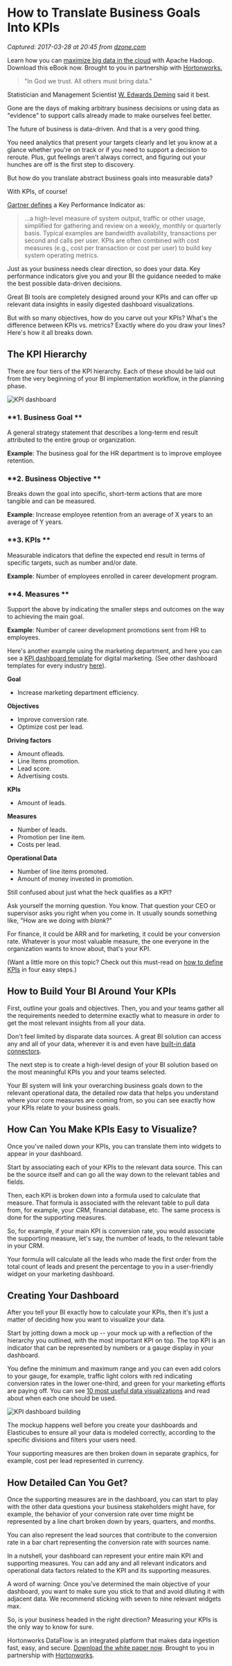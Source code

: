 # How to Translate Business Goals Into KPIs

_Captured: 2017-03-28 at 20:45 from [dzone.com](https://dzone.com/articles/how-to-translate-business-goals-into-kpis?edition=286932&utm_source=Daily%20Digest&utm_medium=email&utm_campaign=dd%202017-03-28)_

Learn how you can [maximize big data in the cloud](https://dzone.com/go?i=177153&u=http%3A%2F%2Fhortonworks.com%2Finfo%2Fmaximize-big-data-cloud-aws-ebook%2F%3Futm_medium%3Dsponsored-content%26utm_source%3Ddzone%26utm_campaign%3Daws) with Apache Hadoop. Download this eBook now. Brought to you in partnership with [Hortonworks.](https://dzone.com/go?i=177153&u=http%3A%2F%2Fhortonworks.com%2Finfo%2Fmaximize-big-data-cloud-aws-ebook%2F%3Futm_medium%3Dsponsored-content%26utm_source%3Ddzone%26utm_campaign%3Daws)

> "In God we trust. All others must bring data."

Statistician and Management Scientist [W. Edwards Deming](https://academic.oup.com/ije/article/41/6/1503/750028/In-God-we-trust-all-others-must-bring-data) said it best.

Gone are the days of making arbitrary business decisions or using data as "evidence" to support calls already made to make ourselves feel better.

The future of business is data-driven. And that is a very good thing.

You need analytics that present your targets clearly and let you know at a glance whether you're on track or if you need to support a decision to reroute. Plus, gut feelings aren't always correct, and figuring out your hunches are off is the first step to discovery.

But how do you translate abstract business goals into measurable data?

With KPIs, of course!

[Gartner defines](http://www.gartner.com/it-glossary/kpi-key-performance-indicator/) a Key Performance Indicator as:

> …a high-level measure of system output, traffic or other usage, simplified for gathering and review on a weekly, monthly or quarterly basis. Typical examples are bandwidth availability, transactions per second and calls per user. KPIs are often combined with cost measures (e.g., cost per transaction or cost per user) to build key system operating metrics. 

Just as your business needs clear direction, so does your data. Key performance indicators give you and your BI the guidance needed to make the best possible data-driven decisions.

Great BI tools are completely designed around your KPIs and can offer up relevant data insights in easily digested dashboard visualizations.

But with so many objectives, how do you carve out your KPIs? What's the difference between KPIs vs. metrics? Exactly where do you draw your lines? Here's how it all breaks down.

## The KPI Hierarchy

There are four tiers of the KPI hierarchy. Each of these should be laid out from the very beginning of your BI implementation workflow, in the planning phase.

![KPI dashboard](https://www.sisense.com/wp-content/uploads/KPI-marketing-370x214.png)

### **1\. Business Goal **

A general strategy statement that describes a long-term end result attributed to the entire group or organization.

**Example**: The business goal for the HR department is to improve employee retention.

### **2\. Business Objective **

Breaks down the goal into specific, short-term actions that are more tangible and can be measured.

**Example**: Increase employee retention from an average of X years to an average of Y years.

### **3\. KPIs **

Measurable indicators that define the expected end result in terms of specific targets, such as number and/or date.

**Example**: Number of employees enrolled in career development program.

### **4\. Measures **

Support the above by indicating the smaller steps and outcomes on the way to achieving the main goal.

**Example**: Number of career development promotions sent from HR to employees.

Here's another example using the marketing department, and here you can see a [KPI dashboard template](https://www.sisense.com/solutions/industry-templates/digital-marketing/) for digital marketing. (See other dashboard templates for every industry [here](https://www.sisense.com/solutions/industry-templates/)).

**Goal**

  * Increase marketing department efficiency.

**Objectives**

  * Improve conversion rate.
  * Optimize cost per lead.

**Driving factors**

  * Amount ofleads.
  * Line Items promotion.
  * Lead score.
  * Advertising costs.

**KPIs**

  * Amount of leads.

**Measures**

  * Number of leads.
  * Promotion per line item.
  * Costs per lead.

**Operational Data**

  * Number of line items promoted.
  * Amount of money invested in promotion.

Still confused about just what the heck qualifies as a KPI?

Ask yourself the morning question. You know. That question your CEO or supervisor asks you right when you come in. It usually sounds something like, "How are we doing with _blank_?"

For finance, it could be ARR and for marketing, it could be your conversion rate. Whatever is your most valuable measure, the one everyone in the organization wants to know about, that's your KPI.

(Want a little more on this topic? Check out this must-read on [how to define KPIs](https://www.sisense.com/blog/how-to-define-kpis-for-successful-business-intelligence/) in four easy steps.)

## How to Build Your BI Around Your KPIs

First, outline your goals and objectives. Then, you and your teams gather all the requirements needed to determine exactly what to measure in order to get the most relevant insights from all your data.

Don't feel limited by disparate data sources. A great BI solution can access any and all of your data, wherever it is and even have [built-in data connectors](https://www.sisense.com/data-connectors/).

The next step is to create a high-level design of your BI solution based on the most meaningful KPIs you and your teams selected.

Your BI system will link your overarching business goals down to the relevant operational data, the detailed row data that helps you understand where your core measures are coming from, so you can see exactly how your KPIs relate to your business goals.

## How Can You Make KPIs Easy to Visualize?

Once you've nailed down your KPIs, you can translate them into widgets to appear in your dashboard.

Start by associating each of your KPIs to the relevant data source. This can be the source itself and can go all the way down to the relevant tables and fields.

Then, each KPI is broken down into a formula used to calculate that measure. That formula is associated with the relevant table to pull data from, for example, your CRM, financial database, etc. The same process is done for the supporting measures.

So, for example, if your main KPI is conversion rate, you would associate the supporting measure, let's say, the number of leads, to the relevant table in your CRM.

Your formula will calculate all the leads who made the first order from the total count of leads and present the percentage to you in a user-friendly widget on your marketing dashboard.

## Creating Your Dashboard

After you tell your BI exactly how to calculate your KPIs, then it's just a matter of deciding how you want to visualize your data.

Start by jotting down a mock up -- your mock up with a reflection of the hierarchy you outlined, with the most important KPI on top. The top KPI is an indicator that can be represented by numbers or a gauge display in your dashboard.

You define the minimum and maximum range and you can even add colors to your gauge, for example, traffic light colors with red indicating conversion rates in the lower one-third, and green for your marketing efforts are paying off. You can see [10 most useful data visualizations](https://www.sisense.com/blog/10-useful-ways-visualize-data-examples/) and read about when each one should be used.

![KPI dashboard building](https://www.sisense.com/wp-content/uploads/kpi-dashboard-370x212.png)

The mockup happens well before you create your dashboards and Elasticubes to ensure all your data is modeled correctly, according to the specific divisions and filters your users need.

Your supporting measures are then broken down in separate graphics, for example, cost per lead represented in currency.

## How Detailed Can You Get?

Once the supporting measures are in the dashboard, you can start to play with the other data questions your business stakeholders might have, for example, the behavior of your conversion rate over time might be represented by a line chart broken down by years, quarters, and months.

You can also represent the lead sources that contribute to the conversion rate in a bar chart representing the conversion rate with sources name.

In a nutshell, your dashboard can represent your entire main KPI and supporting measures. You can add any and all relevant indicators and operational data factors related to the KPI and its supporting measures.

A word of warning: Once you've determined the main objective of your dashboard, you want to make sure you stick to that and avoid diluting it with adjacent data. We recommend sticking with seven to nine relevant widgets max.

So, is your business headed in the right direction? Measuring your KPIs is the only way to know for sure.

Hortonworks DataFlow is an integrated platform that makes data ingestion fast, easy, and secure. [Download the white paper now](https://dzone.com/go?i=133024&u=http%3A%2F%2Fhortonworks.com%2Finfo%2Fdata-ingestion%2F%3Futm_medium%3Dsponsored-content%26utm_source%3Ddzone%26utm_campaign%3Ddata-ingestion). Brought to you in partnership with [Hortonworks](https://dzone.com/go?i=133024&u=http%3A%2F%2Fhortonworks.com%2Finfo%2Fdata-ingestion%2F%3Futm_medium%3Dsponsored-content%26utm_source%3Ddzone%26utm_campaign%3Ddata-ingestion).
